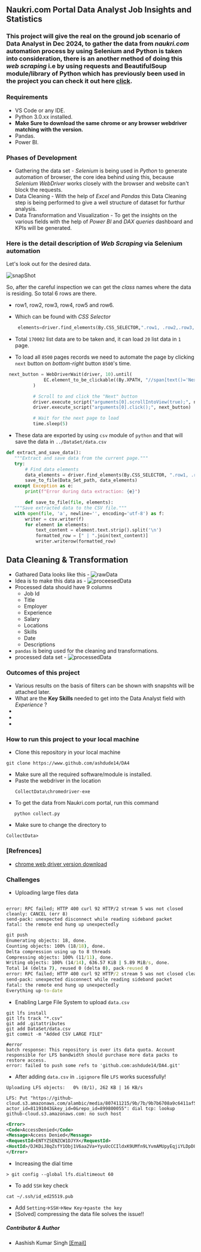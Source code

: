 ## Naukri.com Portal Data Analyst Job Insights and Statistics

### This project will give the real on the ground job scenario of <b> Data Analyst </b> in Dec 2024, to gather the data from <i> naukri.com</i> automation process by using <b> Selenium </b> and <b> Python </b> is taken into consideration, there is an another method of doing this <i> web scraping </i> i.e by using <b> requests </b> and <b> BeautifulSoup </b> module/library of <b> Python </b> which has previously been used in the project you can check it out here [click](https://www.github.com/ashdude14/DA2).

### Requirements

- VS Code or any IDE.
- Python 3.0.xx installed.
- <b>Make Sure to download the same chrome or any browser webdriver matching with the version. </b>
- Pandas.
- Power BI.

### Phases of Development 

- Gathering the data set - <i> Selenium </i> is being used in <i> Python </i> to generate automation of browser, the core idea behind using this, because <i> Selenium WebDriver</i> works closely with the browser and website can't block the requests.
- Data Cleaning - With the help of <i> Excel </i> and <i> Pandas </i> this Data Cleaning step is being performed to give a well structure of dataset for furthur analysis.
- Data Transformation and Visualization - To get the insights on the various fields with the help of<i> Power BI </i> and <i> DAX queries </i> dashboard and KPIs will be generated. 

### Here is the detail description of <i> Web Scraping </i> via Selenium automation

Let's look out for the desired data.

![snapShot](ss-1.png) 

So, after the careful inspection we can get the <i> class </i> names where the data is residing. So total 6 rows are there.
 - row1, row2, row3, row4, row5 and row6.
 - Which can be found with <i>CSS Selector </i>

   ```python
    elements=driver.find_elements(By.CSS_SELECTOR,".row1, .row2,.row3, .row4, .row5, .row6") 
   ``` 
 - Total ```170002``` list data are to be taken and, it can load ```20``` list data in ```1``` page.
 - To load all ```8500``` pages records we need to automate the page by clicking `next` button on <i> bottom-right </i> button ```8500```'s time.

  ```python
   next_button = WebDriverWait(driver, 10).until(
                EC.element_to_be_clickable((By.XPATH, "//span[text()='Next']/.."))
            )

            # Scroll to and click the "Next" button
            driver.execute_script("arguments[0].scrollIntoView(true);", next_button)
            driver.execute_script("arguments[0].click();", next_button)

            # Wait for the next page to load
            time.sleep(5)
  ```

 - These data are exported by using ```csv``` module of ```python``` and that will save the data in ```../DataSet/data.csv``` 

 ```python
 def extract_and_save_data():
    """Extract and save data from the current page."""
    try:
        # Find data elements
        data_elements = driver.find_elements(By.CSS_SELECTOR, ".row1, .row2, .row3, .row4, .row5, .row6")
        save_to_file(Data_Set_path, data_elements)
    except Exception as e:
        print(f"Error during data extraction: {e}")

        def save_to_file(file, elements):
    """Save extracted data to the CSV file."""
    with open(file, 'a', newline='', encoding='utf-8') as f:
        writer = csv.writer(f)
        for element in elements:
            text_content = element.text.strip().split('\n')
            formatted_row = [" | ".join(text_content)]
            writer.writerow(formatted_row)

 ```
 ## Data Cleaning & Transformation

 -  Gathared Data looks like this -
 ![rawData](ss-3.png)
 - Idea is to make this data as - 
 ![proceesedData](ss-2.png)
 - Processed data should have 9 columns
   - Job Id
   - Title
   - Employer
   - Experience
   - Salary
   - Locations
   - Skills
   - Date
   - Descriptions
- ```pandas``` is being used for the cleaning and transformations.
- processed data set -
![processedData](ss-4.png)
### Outcomes of this project
- Various results on the basis of filters can be shown with snapshts will be attached later.
- What are the <b> Key Skills </b> needed to get into the </i> Data Analyst </i> field with <i>Experience </i>?
-
-
-


### How to run this project to your local machine
- Clone this repository in your local machine
 ```git
 git clone https://www.github.com/ashdude14/DA4
 ```
- Make sure all the required software/module is installed.
- Paste the webdriver in the location
  ```
  CollectData\chromedriver-exe
  ```
- To get the data from Naukri.com portal, run this command 
```
   python collect.py
```
-  Make sure to change the directory to 
```
CollectData>
```
### [Refrences]
 - [chrome web driver version download](https://googlechromelabs.github.io/chrome-for-testing/#stable)

### Challenges
- Uploading large files data
```error

error: RPC failed; HTTP 400 curl 92 HTTP/2 stream 5 was not closed cleanly: CANCEL (err 8)
send-pack: unexpected disconnect while reading sideband packet
fatal: the remote end hung up unexpectedly
```
```cmd
git push
Enumerating objects: 18, done.
Counting objects: 100% (18/18), done.
Delta compression using up to 8 threads
Compressing objects: 100% (11/11), done.
Writing objects: 100% (14/14), 636.57 KiB | 5.89 MiB/s, done.
Total 14 (delta 7), reused 0 (delta 0), pack-reused 0
error: RPC failed; HTTP 400 curl 92 HTTP/2 stream 5 was not closed cleanly: CANCEL (err 8)
send-pack: unexpected disconnect while reading sideband packet
fatal: the remote end hung up unexpectedly
Everything up-to-date
```
- Enabling Large File System to upload ```data.csv```
```git
git lfs install
git lfs track "*.csv"
git add .gitattributes
git add DataSet/data.csv
git commit -m "Added CSV LARGE FILE"
```
```  
#error
batch response: This repository is over its data quota. Account responsible for LFS bandwidth should purchase more data packs to restore access.
error: failed to push some refs to 'github.com:ashdude14/DA4.git'
```
- After adding ```data.csv``` in ```.igignore``` file ```LFS``` works sucessfully!
 ```log
Uploading LFS objects:   0% (0/1), 262 KB | 16 KB/s
 ```
 ```
 LFS: Put "https://github-cloud.s3.amazonaws.com/alambic/media/807411215/9b/7b/9b7b6708a9c6411af5186a98191980dbe183a7557375d236afa9f59cd56020f7?actor_id=81191043&key_id=0&repo_id=899800055": dial tcp: lookup github-cloud.s3.amazonaws.com: no such host
 ```
 ```xml
 <Error>
<Code>AccessDenied</Code>
<Message>Access Denied</Message>
<RequestId>ENTYZSENZCW1DJYX</RequestId>
<HostId>/DJKDiJ8qZsfY1Obj1V6aa2Va+YyuUcCCIldxK9UMfn9LYvmAMUpyEqjiYLDpD8WXUJXanZibwc=</HostId>
</Error>
 ```
 - Increasing the dial time
 ```
 > git config --global lfs.dialtimeout 60
 ```
 - To add ```SSH``` key check
 ```
 cat ~/.ssh/id_ed25519.pub
 ```
 - Add ```Setting```->```SSH```->```New Key```->```paste the key```
 - [Solved] compressing the data file solves the issue!! 
##### Contributor & Author 
  - Aashish Kumar Singh [[Email]](ashish.kumar.singh.jee@gmail.com)